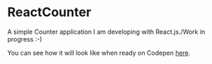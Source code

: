 # ReactCounter

A simple Counter application I am developing with React.js./Work in progress :-)

You can see how it will look like when ready on Codepen <a href="http://codepen.io/RamonMO/pen/LREzPP">here</a>.

